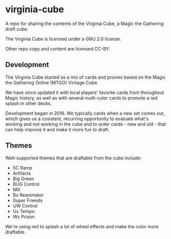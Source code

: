 # virginia-cube
A repo for sharing the contents of the Virginia Cube, a Magic the Gathering draft cube.

The Virginia Cube is licensed under a GNU 2.0 license.

Other repo copy and content are licensed CC-BY.

## Development

The Virginia Cube started as a mix of cards and proxies based on the Magic the Gathering Online (MTGO) Vintage Cube.

We have since updated it with local players' favorite cards from throughout Magic history, as well as with several multi-color cards to promote a red splash in other decks.

Development began in 2016. We typically cards when a new set comes out, which gives us a cosistent, recurring opportunity to evaluate what's working and not working in the cube and to order cards - new and old - that can help improve it and make it more fun to draft.

## Themes

Well-supported themes that are draftable from the cube include:

- 5C Ramp
- Artifacts
- Big Green
- BUG Control
- Mill
- Bx Reanimator
- Super Friends
- UW Control
- Ux Tempo
- Wx Prison

We're using red to splash a lot of wheel effects and make the color more draftable.

